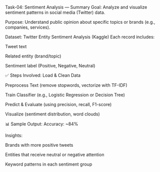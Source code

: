Task-04: Sentiment Analysis — Summary
Goal: Analyze and visualize sentiment patterns in social media (Twitter) data.

Purpose: Understand public opinion about specific topics or brands (e.g., companies, services).

Dataset: Twitter Entity Sentiment Analysis (Kaggle)
Each record includes:

Tweet text

Related entity (brand/topic)

Sentiment label (Positive, Negative, Neutral)

✅ Steps Involved:
Load & Clean Data

Preprocess Text (remove stopwords, vectorize with TF-IDF)

Train Classifier (e.g., Logistic Regression or Decision Tree)

Predict & Evaluate (using precision, recall, F1-score)

Visualize (sentiment distribution, word clouds)

📊 Sample Output:
Accuracy: ~84%

Insights:

Brands with more positive tweets

Entities that receive neutral or negative attention

Keyword patterns in each sentiment group

